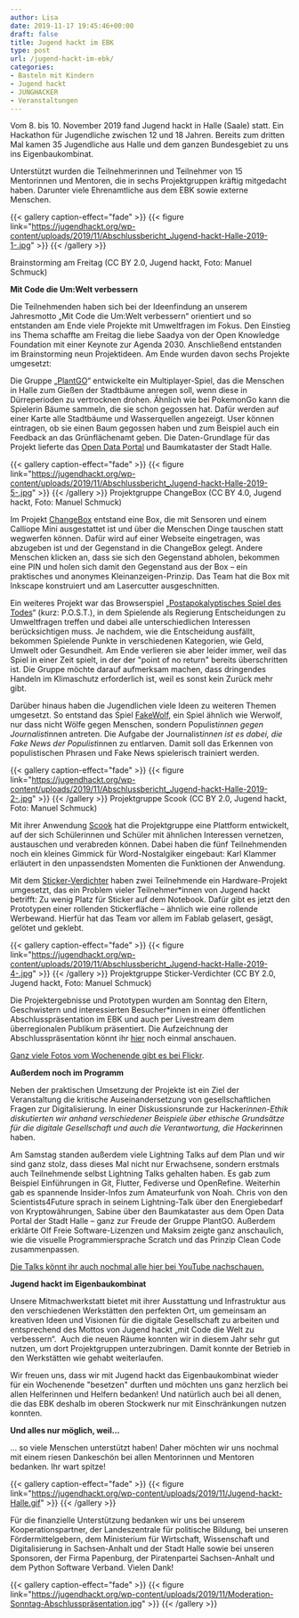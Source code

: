 ```yaml
---
author: Lisa
date: 2019-11-17 19:45:46+00:00
draft: false
title: Jugend hackt im EBK
type: post
url: /jugend-hackt-im-ebk/
categories:
- Basteln mit Kindern
- Jugend hackt
- JUNGHACKER
- Veranstaltungen
---
```






Vom 8. bis 10. November 2019 fand Jugend hackt in Halle (Saale) statt. 
Ein Hackathon für Jugendliche zwischen 12 und 18 Jahren. Bereits zum 
dritten Mal kamen 35 Jugendliche aus Halle und dem ganzen Bundesgebiet  zu uns ins Eigenbaukombinat. 








<!-- more -->






Unterstützt wurden die Teilnehmerinnen und Teilnehmer von 15 Mentorinnen und Mentoren, die in sechs Projektgruppen kräftig mitgedacht haben. Darunter viele Ehrenamtliche aus dem EBK sowie externe Menschen. 







{{< gallery caption-effect="fade" >}}
{{< figure link="https://jugendhackt.org/wp-content/uploads/2019/11/Abschlussbericht_Jugend-hackt-Halle-2019-1-.jpg" >}}
{{< /gallery >}}

Brainstorming am Freitag (CC BY 2.0, Jugend hackt, Foto: Manuel Schmuck)







**Mit Code die Um:Welt verbessern**







Die Teilnehmenden haben sich bei der Ideenfindung an unserem Jahresmotto „Mit Code die Um:Welt verbessern“ orientiert und so entstanden am Ende viele Projekte mit Umweltfragen im Fokus. Den Einstieg ins Thema schaffte am Freitag die liebe Saadya von der Open Knowledge Foundation mit einer Keynote zur Agenda 2030. Anschließend entstanden im Brainstorming neun Projektideen. Am Ende wurden davon sechs Projekte umgesetzt:







Die Gruppe „[PlantGO](https://gitlab.com/jugendhackt/plant-go)“ entwickelte ein Multiplayer-Spiel, das die Menschen in Halle zum Gießen der Stadtbäume anregen soll, wenn diese in Dürreperioden zu vertrocknen drohen. Ähnlich wie bei PokemonGo kann die Spielerin Bäume sammeln, die sie schon gegossen hat. Dafür werden auf einer Karte alle Stadtbäume und Wasserquellen angezeigt. User können eintragen, ob sie einen Baum gegossen haben und zum Beispiel auch ein Feedback an das Grünflächenamt geben. Die Daten-Grundlage für das Projekt lieferte das [Open Data Portal](https://www.halle.de/de/Verwaltung/Online-Angebote/Offene-Verwaltungsdaten/Einfuehrung/index.aspx) und Baumkataster der Stadt Halle.







{{< gallery caption-effect="fade" >}}
{{< figure link="https://jugendhackt.org/wp-content/uploads/2019/11/Abschlussbericht_Jugend-hackt-Halle-2019-5-.jpg" >}}
{{< /gallery >}}
Projektgruppe ChangeBox (CC BY 4.0, Jugend hackt, Foto: Manuel Schmuck)







Im Projekt [ChangeBox](https://change-box.glitch.me/) entstand eine Box, die mit Sensoren und einem Calliope Mini ausgestattet ist und über die Menschen Dinge tauschen statt wegwerfen können. Dafür  wird  auf einer Webseite eingetragen, was abzugeben ist und der Gegenstand in die ChangeBox gelegt. Andere Menschen klicken an, dass sie sich den Gegenstand abholen, bekommen eine PIN und holen sich damit den Gegenstand aus der Box – ein praktisches und anonymes Kleinanzeigen-Prinzip. Das Team hat die Box mit Inkscape konstruiert und am Lasercutter ausgeschnitten.







Ein weiteres Projekt war das Browserspiel „[Postapokalyptisches Spiel des Todes](https://github.com/Jugendhackt/p.a.s.t./)“ (kurz: P.O.S.T.), in dem Spielende als Regierung Entscheidungen zu Umweltfragen treffen und dabei alle unterschiedlichen Interessen berücksichtigen muss. Je nachdem, wie die Entscheidung ausfällt, bekommen Spielende Punkte in verschiedenen Kategorien, wie Geld, Umwelt oder Gesundheit. Am Ende verlieren sie aber leider immer, weil das Spiel in einer Zeit spielt, in der der "point of no return" bereits überschritten ist. Die Gruppe möchte darauf aufmerksam machen, dass dringendes Handeln im Klimaschutz erforderlich ist, weil es sonst kein Zurück mehr gibt.







Darüber hinaus haben die Jugendlichen viele Ideen zu weiteren Themen umgesetzt. So entstand das Spiel [FakeWolf](https://github.com/Jugendhackt/fakewolf.git), ein Spiel ähnlich wie Werwolf, nur dass nicht Wölfe gegen Menschen, sondern Populist*innen gegen Journalist*innen antreten. Die Aufgabe der Journalist*innen ist es dabei, die Fake News der Populist*innen zu entlarven. Damit soll das Erkennen von populistischen Phrasen und Fake News spielerisch trainiert werden.







{{< gallery caption-effect="fade" >}}
{{< figure link="https://jugendhackt.org/wp-content/uploads/2019/11/Abschlussbericht_Jugend-hackt-Halle-2019-2-.jpg" >}}
{{< /gallery >}}
Projektgruppe Scook (CC BY 2.0, Jugend hackt, Foto: Manuel Schmuck)







Mit ihrer Anwendung [Scook](https://gitlab.com/jugendhackt/scook/frontend) hat die Projektgruppe eine Plattform entwickelt, auf der sich Schülerinnen und Schüler mit ähnlichen Interessen vernetzen, austauschen und verabreden können. Dabei haben die fünf Teilnehmenden noch ein kleines Gimmick für Word-Nostalgiker eingebaut: Karl Klammer erläutert in den unpassendsten Momenten die Funktionen der Anwendung.







Mit dem [Sticker-Verdichter](https://www.youtube.com/watch?v=YD3Sp2Qo4qI&list=PLQsLR7zBwcw1nCd-RCPdjxiLxgVysDn-n&index=4&t=0s) haben zwei Teilnehmende ein Hardware-Projekt umgesetzt, das ein Problem vieler Teilnehmer*innen von Jugend hackt betrifft: Zu wenig Platz für Sticker auf dem Notebook. Dafür gibt es jetzt den Prototypen einer rollenden Stickerfläche – ähnlich wie eine rollende Werbewand. Hierfür hat das Team vor allem im Fablab gelasert, gesägt, gelötet und geklebt.







{{< gallery caption-effect="fade" >}}
{{< figure link="https://jugendhackt.org/wp-content/uploads/2019/11/Abschlussbericht_Jugend-hackt-Halle-2019-4-.jpg" >}}
{{< /gallery >}}
Projektgruppe Sticker-Verdichter (CC BY 2.0, Jugend hackt, Foto: Manuel Schmuck)







Die Projektergebnisse und Prototypen wurden am Sonntag den Eltern, Geschwistern und interessierten Besucher*innen in einer öffentlichen Abschlusspräsentation im EBK und auch per Livestream dem überregionalen Publikum präsentiert. Die Aufzeichnung der Abschlusspräsentation könnt ihr [hier](https://www.youtube.com/playlist?list=PLQsLR7zBwcw1nCd-RCPdjxiLxgVysDn-n) noch einmal anschauen.







[Ganz viele Fotos vom Wochenende gibt es bei Flickr](https://www.flickr.com/photos/okfde/albums/72157711734951991).







**Außerdem noch im Programm**







Neben der praktischen Umsetzung der Projekte ist ein Ziel der Veranstaltung die kritische Auseinandersetzung von gesellschaftlichen Fragen zur Digitalisierung. In einer Diskussionsrunde zur Hacker*innen-Ethik diskutierten wir anhand verschiedener Beispiele über ethische Grundsätze für die digitale Gesellschaft und auch die Verantwortung, die Hacker*innen haben.







Am Samstag standen außerdem viele Lightning Talks auf dem Plan und wir sind ganz stolz, dass dieses Mal nicht nur Erwachsene, sondern erstmals auch Teilnehmende selbst Lightning Talks gehalten haben. Es gab zum Beispiel Einführungen in Git, Flutter, Fediverse und OpenRefine. Weiterhin gab es spannende Insider-Infos zum Amateurfunk von Noah. Chris von den Scientists4Future sprach in seinem Lightning-Talk über den Energiebedarf von Kryptowährungen, Sabine über den Baumkataster aus dem Open Data Portal der Stadt Halle – ganz zur Freude der Gruppe PlantGO. Außerdem  erklärte Olf Freie Software-Lizenzen und Maksim zeigte ganz anschaulich, wie die visuelle Programmiersprache Scratch und das Prinzip Clean Code zusammenpassen.







[Die Talks könnt ihr auch nochmal alle hier bei YouTube nachschauen.](https://www.youtube.com/playlist?list=PLQsLR7zBwcw1nCd-RCPdjxiLxgVysDn-n)







**Jugend hackt im Eigenbaukombinat**







Unsere Mitmachwerkstatt bietet mit ihrer Ausstattung und Infrastruktur aus den verschiedenen Werkstätten den perfekten Ort, um gemeinsam an kreativen Ideen und Visionen für die digitale Gesellschaft zu arbeiten und entsprechend des Mottos von Jugend hackt „mit Code die Welt zu verbessern“.  Auch die neuen Räume konnten wir in diesem Jahr sehr gut nutzen, um dort Projektgruppen unterzubringen. Damit konnte der Betrieb in den Werkstätten wie gehabt weiterlaufen. 







Wir freuen uns, dass wir mit Jugend hackt das Eigenbaukombinat wieder für ein Wochenende "besetzen" durften und möchten uns ganz herzlich bei allen Helferinnen und Helfern bedanken! Und natürlich auch bei all denen, die das EBK deshalb im oberen Stockwerk nur mit Einschränkungen nutzen konnten. 







**Und alles nur möglich, weil…**







... so viele Menschen unterstützt haben! Daher möchten wir uns nochmal mit einem riesen Dankeschön bei allen Mentorinnen und Mentoren bedanken. Ihr wart spitze!





{{< gallery caption-effect="fade" >}}
{{< figure link="https://jugendhackt.org/wp-content/uploads/2019/11/Jugend-hackt-Halle.gif" >}}
{{< /gallery >}}





Für die finanzielle Unterstützung bedanken wir uns bei unserem Kooperationspartner, der Landeszentrale für politische Bildung, bei unseren Fördermittelgebern, dem Ministerium für Wirtschaft, Wissenschaft und Digitalisierung in Sachsen-Anhalt und der Stadt Halle sowie bei unseren Sponsoren, der Firma Papenburg, der Piratenpartei Sachsen-Anhalt und dem Python Software Verband. Vielen Dank!





{{< gallery caption-effect="fade" >}}
{{< figure link="https://jugendhackt.org/wp-content/uploads/2019/11/Moderation-Sonntag-Abschlusspräsentation.jpg" >}}
{{< /gallery >}}

